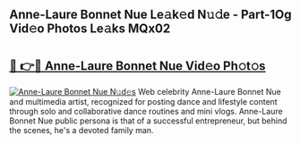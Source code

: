 ## Anne-Laure Bonnet Nue Le𝚊k𝚎d N𝚞𝚍e - Part-1Og Vid𝚎o Photos Le𝚊ks MQx02

# <h2><a href="http://fb8o32.evod.top/?m=Anne-Laure+Bonnet+Nue">🔗 👉🔴 Anne-Laure Bonnet Nue Vid𝚎o Ph𝚘t𝚘s</a></h2>

[![Anne-Laure Bonnet Nue N𝚞d𝚎s](https://i.imgur.com/8V9OHl7.gif)](http://fb8o32.evod.top/?m=Anne-Laure+Bonnet+Nue)
Web celebrity Anne-Laure Bonnet Nue and multimedia artist, recognized for posting dance and lifestyle content through solo and collaborative dance routines and mini vlogs. Anne-Laure Bonnet Nue public persona is that of a successful entrepreneur, but behind the scenes, he's a devoted family man. 
